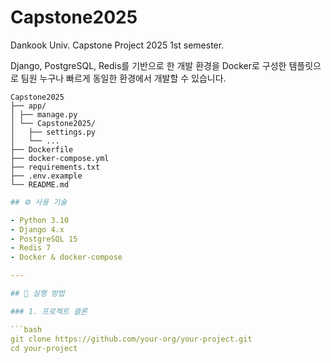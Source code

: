 # Capstone2025
Dankook Univ. Capstone Project 2025 1st semester.

Django, PostgreSQL, Redis를 기반으로 한 개발 환경을 Docker로 구성한 템플릿으로
팀원 누구나 빠르게 동일한 환경에서 개발할 수 있습니다.
```
Capstone2025
├── app/              
│ ├── manage.py            
│ └── Capstone2025/	        		
│   ├── settings.py
│   └── ...            
├── Dockerfile          
├── docker-compose.yml  
├── requirements.txt  
├── .env.example        
└── README.md 
```

```yaml
## ⚙️ 사용 기술

- Python 3.10
- Django 4.x
- PostgreSQL 15
- Redis 7
- Docker & docker-compose

---

## 🚀 실행 방법

### 1. 프로젝트 클론

```bash
git clone https://github.com/your-org/your-project.git
cd your-project
```
```
